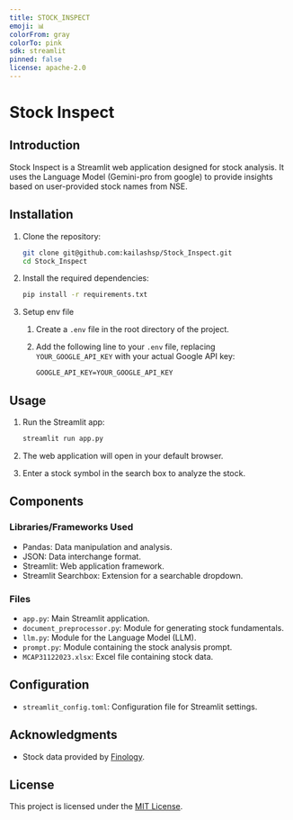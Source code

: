 ```yaml
---
title: STOCK_INSPECT
emoji: 📊
colorFrom: gray
colorTo: pink
sdk: streamlit
pinned: false
license: apache-2.0
---
```


# Stock Inspect

## Introduction

Stock Inspect is a Streamlit web application designed for stock analysis. It uses the Language Model (Gemini-pro from google)  to provide insights based on user-provided stock names from NSE. 

## Installation

1. Clone the repository:

    ```bash
    git clone git@github.com:kailashsp/Stock_Inspect.git
    cd Stock_Inspect
    ```

2. Install the required dependencies:

    ```bash
    pip install -r requirements.txt
    ```

3. Setup env file
    1. Create a `.env` file in the root directory of the project.

    2. Add the following line to your `.env` file, replacing `YOUR_GOOGLE_API_KEY` with your actual Google API key:

        ```env
        GOOGLE_API_KEY=YOUR_GOOGLE_API_KEY
        ```


## Usage

1. Run the Streamlit app:

    ```bash
    streamlit run app.py
    ```

2. The web application will open in your default browser.

3. Enter a stock symbol in the search box to analyze the stock.

## Components

### Libraries/Frameworks Used

- Pandas: Data manipulation and analysis.
- JSON: Data interchange format.
- Streamlit: Web application framework.
- Streamlit Searchbox: Extension for a searchable dropdown.

### Files

- `app.py`: Main Streamlit application.
- `document_preprocessor.py`: Module for generating stock fundamentals.
- `llm.py`: Module for the Language Model (LLM).
- `prompt.py`: Module containing the stock analysis prompt.
- `MCAP31122023.xlsx`: Excel file containing stock data.

## Configuration

- `streamlit_config.toml`: Configuration file for Streamlit settings.


## Acknowledgments

- Stock data provided by [Finology](https://finology.in/).


## License

This project is licensed under the [MIT License](LICENSE).
